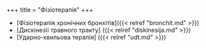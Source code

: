 +++
title = "Фізіотерапія"
+++

- [Фізіотерапія хронічних бронхітів]({{< relref "bronchit.md" >}})
- [Дискінезії травного тракту] ({{< relref "diskinesija.md" >}})
- [Ударно-хвильова терапія] ({{< relref "udt.md" >}})
<!--more-->
